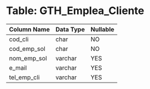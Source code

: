 # Table: GTH_Emplea_Cliente

| Column Name | Data Type | Nullable |
|-------------|-----------|----------|
| cod_cli | char | NO |
| cod_emp_sol | char | NO |
| nom_emp_sol | varchar | YES |
| e_mail | varchar | YES |
| tel_emp_cli | varchar | YES |
